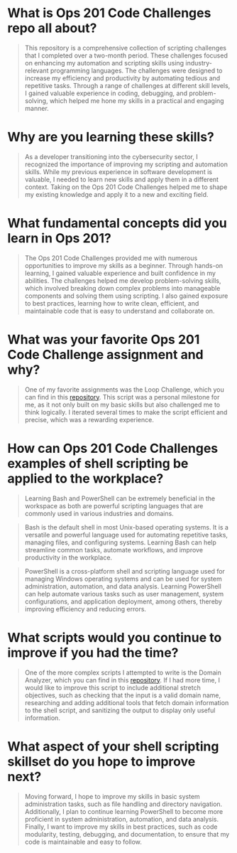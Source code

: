 # What is Ops 201 Code Challenges repo all about? 
> This repository is a comprehensive collection of scripting challenges that I completed over a two-month period. These challenges focused on enhancing my automation and scripting skills using industry-relevant programming languages. The challenges were designed to increase my efficiency and productivity by automating tedious and repetitive tasks. Through a range of challenges at different skill levels, I gained valuable experience in coding, debugging, and problem-solving, which helped me hone my skills in a practical and engaging manner.

# Why are you learning these skills?
> As a developer transitioning into the cybersecurity sector, I recognized the importance of improving my scripting and automation skills. While my previous experience in software development is valuable, I needed to learn new skills and apply them in a different context. Taking on the Ops 201 Code Challenges helped me to shape my existing knowledge and apply it to a new and exciting field.

# What fundamental concepts did you learn in Ops 201? 
> The Ops 201 Code Challenges provided me with numerous opportunities to improve my skills as a beginner. Through hands-on learning, I gained valuable experience and built confidence in my abilities. The challenges helped me develop problem-solving skills, which involved breaking down complex problems into manageable components and solving them using scripting. I also gained exposure to best practices, learning how to write clean, efficient, and maintainable code that is easy to understand and collaborate on.

# What was your favorite Ops 201 Code Challenge assignment and why? 
> One of my favorite assignments was the Loop Challenge, which you can find in this [repository](https://github.com/OddGarden/Ops201_Codes/blob/main/loop_challenge.sh). This script was a personal milestone for me, as it not only built on my basic skills but also challenged me to think logically. I iterated several times to make the script efficient and precise, which was a rewarding experience.

# How can Ops 201 Code Challenges examples of shell scripting be applied to the workplace? 
>  Learning Bash and PowerShell can be extremely beneficial in the workspace as both are powerful scripting languages that are commonly used in various industries and domains.

> Bash is the default shell in most Unix-based operating systems. It is a versatile and powerful language used for automating repetitive tasks, managing files, and configuring systems. Learning Bash can help streamline common tasks, automate workflows, and improve productivity in the workplace.

> PowerShell is a cross-platform shell and scripting language used for managing Windows operating systems and can be used for system administration, automation, and data analysis. Learning PowerShell can help automate various tasks such as user management, system configurations, and application deployment, among others, thereby improving efficiency and reducing errors.

# What scripts would you continue to improve if you had the time?
> One of the more complex scripts I attempted to write is the Domain Analyzer, which you can find in this [repository](https://github.com/OddGarden/Ops201_Codes/blob/main/domain_analyzer_challenge.sh). If I had more time, I would like to improve this script to include additional stretch objectives, such as checking that the input is a valid domain name, researching and adding additional tools that fetch domain information to the shell script, and sanitizing the output to display only useful information.

# What aspect of your shell scripting skillset do you hope to improve next?
> Moving forward, I hope to improve my skills in basic system administration tasks, such as file handling and directory navigation. Additionally, I plan to continue learning PowerShell to become more proficient in system administration, automation, and data analysis. Finally, I want to improve my skills in best practices, such as code modularity, testing, debugging, and documentation, to ensure that my code is maintainable and easy to follow.
